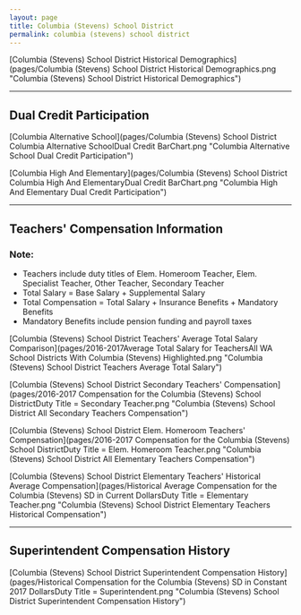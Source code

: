 ```yaml
---
layout: page
title: Columbia (Stevens) School District
permalink: columbia (stevens) school district
---
```



[Columbia (Stevens) School District Historical Demographics](pages/Columbia (Stevens) School District Historical Demographics.png "Columbia (Stevens) School District Historical Demographics")

___

## Dual Credit Participation

[Columbia Alternative School](pages/Columbia (Stevens) School District Columbia Alternative SchoolDual Credit BarChart.png "Columbia Alternative School Dual Credit Participation")

[Columbia High And Elementary](pages/Columbia (Stevens) School District Columbia High And ElementaryDual Credit BarChart.png "Columbia High And Elementary Dual Credit Participation")


___

## Teachers' Compensation Information
### Note:
- Teachers include duty titles of Elem. Homeroom Teacher, Elem. Specialist Teacher, Other Teacher, Secondary Teacher
- Total Salary = Base Salary + Supplemental Salary
- Total Compensation = Total Salary + Insurance Benefits + Mandatory Benefits
- Mandatory Benefits include pension funding and payroll taxes

[Columbia (Stevens) School District Teachers' Average Total Salary Comparison](pages/2016-2017Average Total Salary for TeachersAll WA School Districts With Columbia (Stevens) Highlighted.png "Columbia (Stevens) School District Teachers Average Total Salary")

[Columbia (Stevens) School District Secondary Teachers' Compensation](pages/2016-2017 Compensation for the Columbia (Stevens) School DistrictDuty Title = Secondary Teacher.png "Columbia (Stevens) School District All Secondary Teachers Compensation")

[Columbia (Stevens) School District Elem. Homeroom Teachers' Compensation](pages/2016-2017 Compensation for the Columbia (Stevens) School DistrictDuty Title = Elem. Homeroom Teacher.png "Columbia (Stevens) School District All Elementary Teachers Compensation")

[Columbia (Stevens) School District Elementary Teachers' Historical Average Compensation](pages/Historical Average Compensation for the Columbia (Stevens) SD in Current DollarsDuty Title = Elementary Teacher.png "Columbia (Stevens) School District Elementary Teachers Historical Compensation")


___

## Superintendent Compensation History

[Columbia (Stevens) School District Superintendent Compensation History](pages/Historical Compensation for the Columbia (Stevens) SD in Constant 2017 DollarsDuty Title = Superintendent.png "Columbia (Stevens) School District Superintendent Compensation History")

